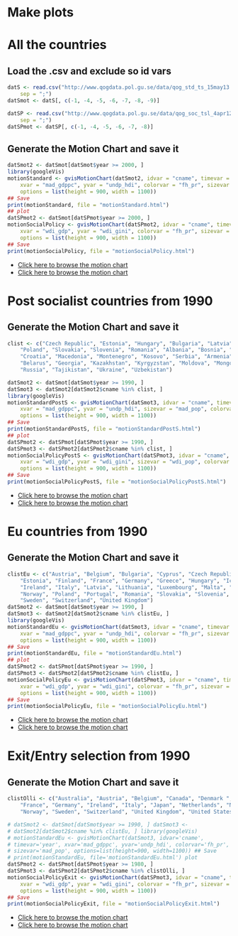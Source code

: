 # Make plots

# All the countries

## Load the .csv and exclude so id vars


```r
datS <- read.csv("http://www.qogdata.pol.gu.se/data/qog_std_ts_15may13.csv", 
    sep = ";")
datSmot <- datS[, c(-1, -4, -5, -6, -7, -8, -9)]

datSP <- read.csv("http://www.qogdata.pol.gu.se/data/qog_soc_tsl_4apr12.csv", 
    sep = ";")
datSPmot <- datSP[, c(-1, -4, -5, -6, -7, -8)]
```



## Generate the Motion Chart and save it

```r
datSmot2 <- datSmot[datSmot$year >= 2000, ]
library(googleVis)
motionStandard <- gvisMotionChart(datSmot2, idvar = "cname", timevar = "year", 
    xvar = "mad_gdppc", yvar = "undp_hdi", colorvar = "fh_pr", sizevar = "mad_pop", 
    options = list(height = 900, width = 1100))
## Save
print(motionStandard, file = "motionStandard.html")
## plot
datSPmot2 <- datSmot[datSPmot$year >= 2000, ]
motionSocialPolicy <- gvisMotionChart(datSPmot2, idvar = "cname", timevar = "year", 
    xvar = "wdi_gdp", yvar = "wdi_gini", colorvar = "fh_pr", sizevar = "wdi_pop", 
    options = list(height = 900, width = 1100))
## Save
print(motionSocialPolicy, file = "motionSocialPolicy.html")
```



- [Click here to browse the motion chart](http://muuankarski.github.io/QogGVis/motionStandard.html)
- [Click here to browse the motion chart](http://muuankarski.github.io/QogGVis/motionSocialPolicy.html)

# Post socialist countries from 1990

## Generate the Motion Chart and save it

```r
clist <- c("Czech Republic", "Estonia", "Hungary", "Bulgaria", "Latvia", "Lithuania", 
    "Poland", "Slovakia", "Slovenia", "Romania", "Albania", "Bosnia", "Bulgaria", 
    "Croatia", "Macedonia", "Montenegro", "Kosovo", "Serbia", "Armenia", "Azerbaijan", 
    "Belarus", "Georgia", "Kazakhstan", "Kyrgyzstan", "Moldova", "Mongolia", 
    "Russia", "Tajikistan", "Ukraine", "Uzbekistan")

datSmot2 <- datSmot[datSmot$year >= 1990, ]
datSmot3 <- datSmot2[datSmot2$cname %in% clist, ]
library(googleVis)
motionStandardPostS <- gvisMotionChart(datSmot3, idvar = "cname", timevar = "year", 
    xvar = "mad_gdppc", yvar = "undp_hdi", sizevar = "mad_pop", colorvar = "fh_pr", 
    options = list(height = 900, width = 1100))
## Save
print(motionStandardPostS, file = "motionStandardPostS.html")
## plot
datSPmot2 <- datSPmot[datSPmot$year >= 1990, ]
datSPmot3 <- datSPmot2[datSPmot2$cname %in% clist, ]
motionSocialPolicyPostS <- gvisMotionChart(datSPmot3, idvar = "cname", timevar = "year", 
    xvar = "wdi_gdp", yvar = "wdi_gini", sizevar = "wdi_pop", colorvar = "fh_pr", 
    options = list(height = 900, width = 1100))
## Save
print(motionSocialPolicyPostS, file = "motionSocialPolicyPostS.html")
```



- [Click here to browse the motion chart](http://muuankarski.github.io/QogGVis/motionStandardPostS.html)
- [Click here to browse the motion chart](http://muuankarski.github.io/QogGVis/motionSocialPolicyPostS.html)


# Eu countries from 1990

## Generate the Motion Chart and save it

```r
clistEu <- c("Austria", "Belgium", "Bulgaria", "Cyprus", "Czech Republic", "Denmark", 
    "Estonia", "Finland", "France", "Germany", "Greece", "Hungary", "Iceland", 
    "Ireland", "Italy", "Latvia", "Lithuania", "Luxembourg", "Malta", "Netherlands", 
    "Norway", "Poland", "Portugal", "Romania", "Slovakia", "Slovenia", "Spain", 
    "Sweden", "Switzerland", "United Kingdom")
datSmot2 <- datSmot[datSmot$year >= 1990, ]
datSmot3 <- datSmot2[datSmot2$cname %in% clistEu, ]
library(googleVis)
motionStandardEu <- gvisMotionChart(datSmot3, idvar = "cname", timevar = "year", 
    xvar = "mad_gdppc", yvar = "undp_hdi", colorvar = "fh_pr", sizevar = "mad_pop", 
    options = list(height = 900, width = 1100))
## Save
print(motionStandardEu, file = "motionStandardEu.html")
## plot
datSPmot2 <- datSPmot[datSPmot$year >= 1990, ]
datSPmot3 <- datSPmot2[datSPmot2$cname %in% clistEu, ]
motionSocialPolicyEu <- gvisMotionChart(datSPmot3, idvar = "cname", timevar = "year", 
    xvar = "wdi_gdp", yvar = "wdi_gini", colorvar = "fh_pr", sizevar = "wdi_pop", 
    options = list(height = 900, width = 1100))
## Save
print(motionSocialPolicyEu, file = "motionSocialPolicyEu.html")
```


- [Click here to browse the motion chart](http://muuankarski.github.io/QogGVis/motionStandardEu.html)
- [Click here to browse the motion chart](http://muuankarski.github.io/QogGVis/motionSocialPolicyEu.html)

# Exit/Entry selection from 1990

## Generate the Motion Chart and save it

```r
clistOlli <- c("Australia", "Austria", "Belgium", "Canada", "Denmark ", "Finland ", 
    "France", "Germany", "Ireland", "Italy", "Japan", "Netherlands", "New Zealand", 
    "Norway", "Sweden", "Switzerland", "United Kingdom", "United States")

# datSmot2 <- datSmot[datSmot$year >= 1990, ] datSmot3 <-
# datSmot2[datSmot2$cname %in% clistEu, ] library(googleVis)
# motionStandardEu <- gvisMotionChart(datSmot3, idvar='cname',
# timevar='year', xvar='mad_gdppc', yvar='undp_hdi', colorvar='fh_pr',
# sizevar='mad_pop', options=list(height=900, width=1100)) ## Save
# print(motionStandardEu, file='motionStandardEu.html') plot
datSPmot2 <- datSPmot[datSPmot$year >= 1980, ]
datSPmot3 <- datSPmot2[datSPmot2$cname %in% clistOlli, ]
motionSocialPolicyExit <- gvisMotionChart(datSPmot3, idvar = "cname", timevar = "year", 
    xvar = "wdi_gdp", yvar = "wdi_gini", colorvar = "fh_pr", sizevar = "wdi_pop", 
    options = list(height = 900, width = 1100))
## Save
print(motionSocialPolicyExit, file = "motionSocialPolicyExit.html")
```


- [Click here to browse the motion chart](http://muuankarski.github.io/QogGVis/motionStandardEu.html)
- [Click here to browse the motion chart](http://muuankarski.github.io/QogGVis/motionSocialPolicyEu.html)
